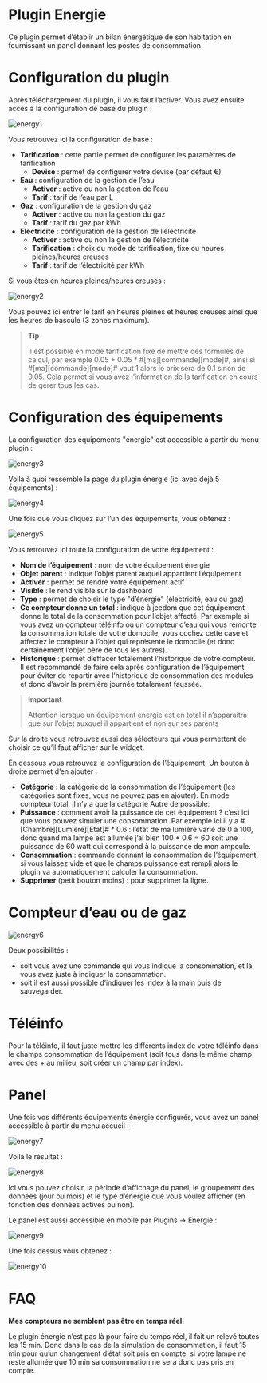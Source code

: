 # Plugin Energie

Ce plugin permet d’établir un bilan énergétique de son habitation en fournissant un panel donnant les postes de consommation

# Configuration du plugin 

Après téléchargement du plugin, il vous faut l’activer. Vous avez ensuite accès à la configuration de base du plugin :

![energy1](./images/energy1.PNG)

Vous retrouvez ici la configuration de base :

-   **Tarification** : cette partie permet de configurer les paramètres de tarification
    -   **Devise** : permet de configurer votre devise (par défaut €)
-   **Eau** : configuration de la gestion de l’eau
    -   **Activer** : active ou non la gestion de l’eau
    -   **Tarif** : tarif de l’eau par L
-   **Gaz** : configuration de la gestion du gaz
    -   **Activer** : active ou non la gestion du gaz
    -   **Tarif** : tarif du gaz par kWh
-   **Electricité** : configuration de la gestion de l’électricité
    -   **Activer** : active ou non la gestion de l’électricité
    -   **Tarification** : choix du mode de tarification, fixe ou heures pleines/heures creuses
    -   **Tarif** : tarif de l’électricité par kWh

Si vous êtes en heures pleines/heures creuses :

![energy2](./images/energy2.PNG)

Vous pouvez ici entrer le tarif en heures pleines et heures creuses ainsi que les heures de bascule (3 zones maximum).

> **Tip**
>
> Il est possible en mode tarification fixe de mettre des formules de calcul, par exemple 0.05 + 0.05 \* \#\[ma\]\[commande\]\[mode\]\#, ainsi si \#\[ma\]\[commande\]\[mode\]\# vaut 1 alors le prix sera de 0.1 sinon de 0.05. Cela permet si vous avez l’information de la tarification en cours de gérer tous les cas.

# Configuration des équipements 

La configuration des équipements "énergie" est accessible à partir du menu plugin :

![energy3](./images/energy3.PNG)

Voilà à quoi ressemble la page du plugin énergie (ici avec déjà 5 équipements) :

![energy4](./images/energy4.PNG)

Une fois que vous cliquez sur l’un des équipements, vous obtenez :

![energy5](./images/energy5.PNG)

Vous retrouvez ici toute la configuration de votre équipement :

-   **Nom de l’équipement** : nom de votre équipement énergie
-   **Objet parent** : indique l’objet parent auquel appartient l’équipement
-   **Activer** : permet de rendre votre équipement actif
-   **Visible** : le rend visible sur le dashboard
-   **Type** : permet de choisir le type "d’énergie" (électricité, eau ou gaz)
-   **Ce compteur donne un total** : indique à jeedom que cet équipement donne le total de la consommation pour l’objet affecté. Par exemple si vous avez un compteur téléinfo ou un compteur d’eau qui vous remonte la consommation totale de votre domocile, vous cochez cette case et affectez le compteur à l’objet qui représente le domocile (et donc certainement l’objet père de tous les autres).
-   **Historique** : permet d’effacer totalement l’historique de votre compteur. Il est recommandé de faire cela après configuration de l’équipement pour éviter de repartir avec l’historique de consommation des modules et donc d’avoir la première journée totalement faussée.

> **Important**
>
> Attention lorsque un équipement energie est en total il n’apparaitra que sur l’objet auxquel il appartient et non sur ses parents

Sur la droite vous retrouvez aussi des sélecteurs qui vous permettent de choisir ce qu’il faut afficher sur le widget.

En dessous vous retrouvez la configuration de l’équipement. Un bouton à droite permet d’en ajouter :

-   **Catégorie** : la catégorie de la consommation de l’équipement (les catégories sont fixes, vous ne pouvez pas en ajouter). En mode compteur total, il n’y a que la catégorie Autre de possible.
-   **Puissance** : comment avoir la puissance de cet équipement ? c’est ici que vous pouvez simuler une consommation. Par exemple ici il y a \#\[Chambre\]\[Lumière\]\[Etat\]\# \* 0.6 : l’état de ma lumière varie de 0 à 100, donc quand ma lampe est allumée j’ai bien 100 \* 0.6 = 60 soit une puissance de 60 watt qui correspond à la puissance de mon ampoule.
-   **Consommation** : commande donnant la consommation de l’équipement, si vous laissez vide et que le champs puissance est rempli alors le plugin va automatiquement calculer la consommation.
-   **Supprimer** (petit bouton moins) : pour supprimer la ligne.

# Compteur d’eau ou de gaz 

![energy6](./images/energy6.PNG)

Deux possibilités :

-   soit vous avez une commande qui vous indique la consommation, et là     vous avez juste à indiquer la consommation.
-   soit il est aussi possible d’indiquer les index à la main puis     de sauvegarder.

# Téléinfo 

Pour la téléinfo, il faut juste mettre les différents index de votre téléinfo dans le champs consommation de l’équipement (soit tous dans le même champ avec des + au milieu, soit créer un champ par index).

# Panel 

Une fois vos différents équipements énergie configurés, vous avez un panel accessible à partir du menu accueil :

![energy7](./images/energy7.PNG)

Voilà le résultat :

![energy8](./images/energy8.PNG)

Ici vous pouvez choisir, la période d’affichage du panel, le groupement des données (jour ou mois) et le type d’énergie que vous voulez afficher (en fonction des données actives ou non).

Le panel est aussi accessible en mobile par Plugins → Energie :

![energy9](./images/energy9.PNG)

Une fois dessus vous obtenez :

![energy10](./images/energy10.PNG)

# FAQ 

**Mes compteurs ne semblent pas être en temps réel.**

Le plugin énergie n’est pas là pour faire du temps réel, il fait un relevé toutes les 15 min. Donc dans le cas de la simulation de
consommation, il faut 15 min pour qu’un changement d’état soit pris en compte, si votre lampe ne reste allumée que 10 min sa
consommation ne sera donc pas pris en compte.


